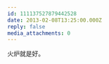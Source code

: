 ```yaml
---
id: 111137527879442528
date: 2013-02-08T13:25:00.000Z
reply: false
media_attachments: 0
---
```


火炉就是好。 ​​​​

